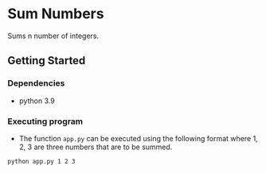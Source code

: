 # Sum Numbers

Sums n number of integers.

## Getting Started

### Dependencies

* python 3.9


### Executing program

* The function ```app.py``` can be executed using the following format where 1, 2, 3 are three numbers that are to be summed.
```
python app.py 1 2 3
```